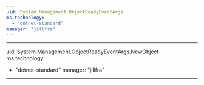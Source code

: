 ```yaml
---
uid: System.Management.ObjectReadyEventArgs
ms.technology: 
  - "dotnet-standard"
manager: "jillfra"
---
```


---
uid: System.Management.ObjectReadyEventArgs.NewObject
ms.technology: 
  - "dotnet-standard"
manager: "jillfra"
---
